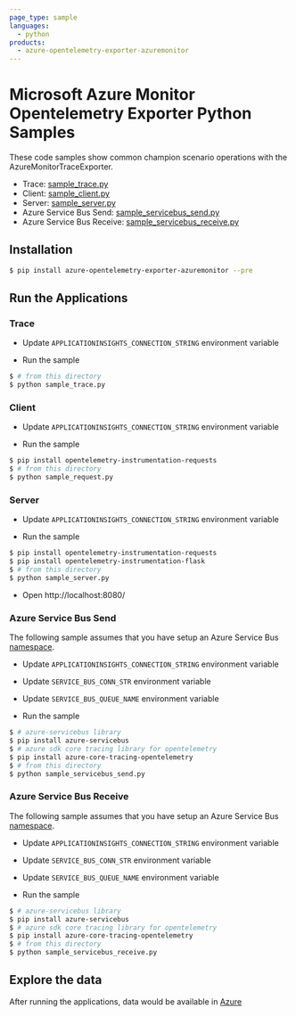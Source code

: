 ```yaml
---
page_type: sample
languages:
  - python
products:
  - azure-opentelemetry-exporter-azuremonitor
---
```


# Microsoft Azure Monitor Opentelemetry Exporter Python Samples

These code samples show common champion scenario operations with the AzureMonitorTraceExporter.

* Trace: [sample_trace.py](https://github.com/Azure/azure-sdk-for-python/blob/master/sdk/monitor/azure-opentelemetry-exporter-azuremonitor/samples/traces/sample_trace.py)
* Client: [sample_client.py](https://github.com/Azure/azure-sdk-for-python/blob/master/sdk/monitor/azure-opentelemetry-exporter-azuremonitor/samples/traces/sample_client.py)
* Server: [sample_server.py](https://github.com/Azure/azure-sdk-for-python/blob/master/sdk/monitor/azure-opentelemetry-exporter-azuremonitor/samples/traces/sample_server.py)
* Azure Service Bus Send: [sample_servicebus_send.py](https://github.com/Azure/azure-sdk-for-python/blob/master/sdk/monitor/azure-opentelemetry-exporter-azuremonitor/samples/traces/sample_servicebus_send.py)
* Azure Service Bus Receive: [sample_servicebus_receive.py](https://github.com/Azure/azure-sdk-for-python/blob/master/sdk/monitor/azure-opentelemetry-exporter-azuremonitor/samples/traces/sample_servicebus_receive.py)

## Installation

```sh
$ pip install azure-opentelemetry-exporter-azuremonitor --pre
```

## Run the Applications

### Trace

* Update `APPLICATIONINSIGHTS_CONNECTION_STRING` environment variable

* Run the sample

```sh
$ # from this directory
$ python sample_trace.py
```

### Client

* Update `APPLICATIONINSIGHTS_CONNECTION_STRING` environment variable

* Run the sample

```sh
$ pip install opentelemetry-instrumentation-requests
$ # from this directory
$ python sample_request.py
```

### Server

* Update `APPLICATIONINSIGHTS_CONNECTION_STRING` environment variable

* Run the sample

```sh
$ pip install opentelemetry-instrumentation-requests
$ pip install opentelemetry-instrumentation-flask
$ # from this directory
$ python sample_server.py
```

* Open http://localhost:8080/ 

### Azure Service Bus Send

The following sample assumes that you have setup an Azure Service Bus [namespace](https://docs.microsoft.com/en-us/azure/service-bus-messaging/service-bus-quickstart-portal).

* Update `APPLICATIONINSIGHTS_CONNECTION_STRING` environment variable
* Update `SERVICE_BUS_CONN_STR` environment variable
* Update `SERVICE_BUS_QUEUE_NAME` environment variable

* Run the sample

```sh
$ # azure-servicebus library
$ pip install azure-servicebus
$ # azure sdk core tracing library for opentelemetry
$ pip install azure-core-tracing-opentelemetry
$ # from this directory
$ python sample_servicebus_send.py
```

### Azure Service Bus Receive

The following sample assumes that you have setup an Azure Service Bus [namespace](https://docs.microsoft.com/en-us/azure/service-bus-messaging/service-bus-quickstart-portal).

* Update `APPLICATIONINSIGHTS_CONNECTION_STRING` environment variable
* Update `SERVICE_BUS_CONN_STR` environment variable
* Update `SERVICE_BUS_QUEUE_NAME` environment variable

* Run the sample

```sh
$ # azure-servicebus library
$ pip install azure-servicebus
$ # azure sdk core tracing library for opentelemetry
$ pip install azure-core-tracing-opentelemetry
$ # from this directory
$ python sample_servicebus_receive.py
```

## Explore the data

After running the applications, data would be available in [Azure](
https://docs.microsoft.com/azure/azure-monitor/app/app-insights-overview#where-do-i-see-my-telemetry)
